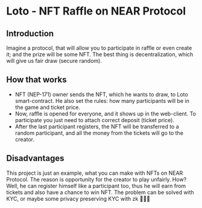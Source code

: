 # Loto - NFT Raffle on NEAR Protocol

## Introduction
Imagine a protocol, that will allow you to participate in raffle or even create it; and the prize will be some NFT.
The best thing is decentralization, which will give us fair draw (secure random).

## How that works
* NFT (NEP-171) owner sends the NFT, which he wants to draw, to Loto smart-contract. He also set the rules: how many participants will be in the game and ticket price.
* Now, raffle is opened for everyone, and it shows up in the web-client. To participate you just need to attach correct deposit (ticket price). 
* After the last participant registers, the NFT will be transferred to a random participant, and all the money from the tickets will go to the creator. 

## Disadvantages
This project is just an example, what you can make with NFTs on NEAR Protocol.
The reason is opportunity for the creator to play unfairly. How? Well, he can register himself like a participant too, thus he will earn from tickets and also have a chance to win NFT.
The problem can be solved with KYC, or maybe some privacy preserving KYC with zk &#129488;&#129488;&#129488;